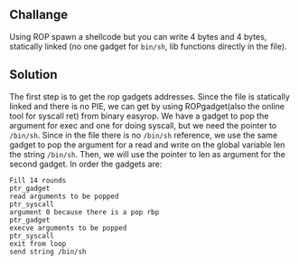 ## Challange
Using ROP spawn a shellcode but you can write 4 bytes and 4 bytes, statically linked (no one gadget for `bin/sh`, lib functions directly in the file).
## Solution
The first step is to get the rop gadgets addresses. Since the file is statically linked and there is no PIE, we can get by using ROPgadget(also the online tool for syscall ret) from binary easyrop.
We have a gadget to pop the argument for exec and one for doing syscall, but we need the pointer to `/bin/sh`. 
Since in the file there is no `/bin/sh` reference, we use the same gadget to pop the argument for a read and write on the global variable len the string `/bin/sh`. Then, we will use the pointer to len as argument for the second gadget.
In order the gadgets are:
```
Fill 14 rounds
ptr_gadget
read arguments to be popped
ptr_syscall
argument 0 because there is a pop rbp
ptr_gadget
execve arguments to be popped
ptr_syscall
exit from loop
send string /bin/sh
```
